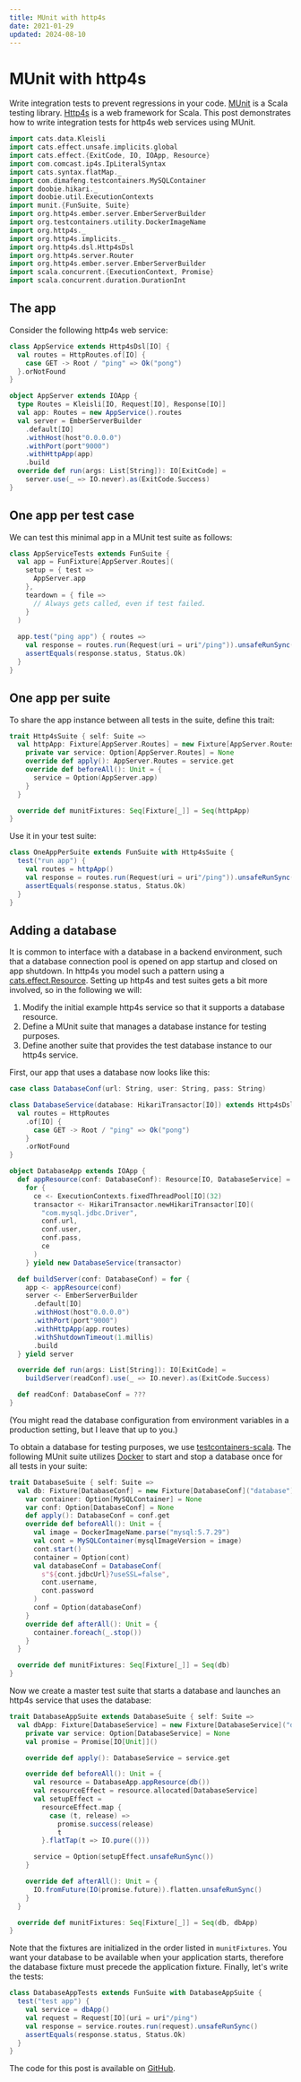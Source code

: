 ```yaml
---
title: MUnit with http4s
date: 2021-01-29
updated: 2024-08-10
---
```

# MUnit with http4s

Write integration tests to prevent regressions in your code. [MUnit](https://scalameta.org/munit/ "MUnit website") is a 
Scala testing library. [Http4s](https://http4s.org/ "http4s website") is a web framework for Scala.  This post demonstrates how 
to write integration tests for http4s web services using MUnit.

```scala mdoc:invisible
import cats.data.Kleisli
import cats.effect.unsafe.implicits.global
import cats.effect.{ExitCode, IO, IOApp, Resource}
import com.comcast.ip4s.IpLiteralSyntax
import cats.syntax.flatMap._
import com.dimafeng.testcontainers.MySQLContainer
import doobie.hikari._
import doobie.util.ExecutionContexts
import munit.{FunSuite, Suite}
import org.http4s.ember.server.EmberServerBuilder
import org.testcontainers.utility.DockerImageName
import org.http4s._
import org.http4s.implicits._
import org.http4s.dsl.Http4sDsl
import org.http4s.server.Router
import org.http4s.ember.server.EmberServerBuilder
import scala.concurrent.{ExecutionContext, Promise}
import scala.concurrent.duration.DurationInt
```

## The app

Consider the following http4s web service:

```scala mdoc:silent
class AppService extends Http4sDsl[IO] {
  val routes = HttpRoutes.of[IO] {
    case GET -> Root / "ping" => Ok("pong")
  }.orNotFound
}

object AppServer extends IOApp {
  type Routes = Kleisli[IO, Request[IO], Response[IO]]
  val app: Routes = new AppService().routes
  val server = EmberServerBuilder
    .default[IO]
    .withHost(host"0.0.0.0")
    .withPort(port"9000")
    .withHttpApp(app)
    .build
  override def run(args: List[String]): IO[ExitCode] = 
    server.use(_ => IO.never).as(ExitCode.Success)
}
```

## One app per test case

We can test this minimal app in a MUnit test suite as follows:

```scala mdoc:silent
class AppServiceTests extends FunSuite {
  val app = FunFixture[AppServer.Routes](
    setup = { test =>
      AppServer.app
    },
    teardown = { file =>
      // Always gets called, even if test failed.
    }
  )
  
  app.test("ping app") { routes =>
    val response = routes.run(Request(uri = uri"/ping")).unsafeRunSync()
    assertEquals(response.status, Status.Ok)
  }
}
```

## One app per suite

To share the app instance between all tests in the suite, define this trait:

```scala mdoc:silent
trait Http4sSuite { self: Suite =>
  val httpApp: Fixture[AppServer.Routes] = new Fixture[AppServer.Routes]("app") {
    private var service: Option[AppServer.Routes] = None
    override def apply(): AppServer.Routes = service.get
    override def beforeAll(): Unit = {
      service = Option(AppServer.app)
    }
  }

  override def munitFixtures: Seq[Fixture[_]] = Seq(httpApp)
}
```

Use it in your test suite:

```scala mdoc:silent
class OneAppPerSuite extends FunSuite with Http4sSuite {
  test("run app") {
    val routes = httpApp()
    val response = routes.run(Request(uri = uri"/ping")).unsafeRunSync()
    assertEquals(response.status, Status.Ok)
  }
}
```

## Adding a database

It is common to interface with a database in a backend environment, such that a database connection pool is opened on app 
startup and closed on app shutdown. In http4s you model such a pattern using a 
[cats.effect.Resource](https://typelevel.org/cats-effect/datatypes/resource.html). Setting up http4s 
and test suites gets a bit more involved, so in the following we will:

1. Modify the initial example http4s service so that it supports a database resource.
1. Define a MUnit suite that manages a database instance for testing purposes.
1. Define another suite that provides the test database instance to our http4s service.

First, our app that uses a database now looks like this:

```scala mdoc:silent
case class DatabaseConf(url: String, user: String, pass: String)

class DatabaseService(database: HikariTransactor[IO]) extends Http4sDsl[IO] {
  val routes = HttpRoutes
    .of[IO] {
      case GET -> Root / "ping" => Ok("pong")
    }
    .orNotFound
}

object DatabaseApp extends IOApp {
  def appResource(conf: DatabaseConf): Resource[IO, DatabaseService] =
    for {
      ce <- ExecutionContexts.fixedThreadPool[IO](32)
      transactor <- HikariTransactor.newHikariTransactor[IO](
        "com.mysql.jdbc.Driver",
        conf.url,
        conf.user,
        conf.pass,
        ce
      )
    } yield new DatabaseService(transactor)

  def buildServer(conf: DatabaseConf) = for {
    app <- appResource(conf)
    server <- EmberServerBuilder
      .default[IO]
      .withHost(host"0.0.0.0")
      .withPort(port"9000")
      .withHttpApp(app.routes)
      .withShutdownTimeout(1.millis)
      .build
  } yield server

  override def run(args: List[String]): IO[ExitCode] =
    buildServer(readConf).use(_ => IO.never).as(ExitCode.Success)

  def readConf: DatabaseConf = ???
}

```

(You might read the database configuration from environment variables in a production setting, but I leave that up to you.)

To obtain a database for testing purposes, we use 
[testcontainers-scala](https://github.com/testcontainers/testcontainers-scala "testcontainers-scala GitHub"). The 
following MUnit suite utilizes [Docker](https://www.docker.com/ "Docker website") to start and stop a database once 
for all tests in your suite:

```scala mdoc:silent
trait DatabaseSuite { self: Suite =>
  val db: Fixture[DatabaseConf] = new Fixture[DatabaseConf]("database") {
    var container: Option[MySQLContainer] = None
    var conf: Option[DatabaseConf] = None
    def apply(): DatabaseConf = conf.get
    override def beforeAll(): Unit = {
      val image = DockerImageName.parse("mysql:5.7.29")
      val cont = MySQLContainer(mysqlImageVersion = image)
      cont.start()
      container = Option(cont)
      val databaseConf = DatabaseConf(
        s"${cont.jdbcUrl}?useSSL=false",
        cont.username,
        cont.password
      )
      conf = Option(databaseConf)
    }
    override def afterAll(): Unit = {
      container.foreach(_.stop())
    }
  }

  override def munitFixtures: Seq[Fixture[_]] = Seq(db)
}
```

Now we create a master test suite that starts a database and launches an http4s service that uses the database:

```scala mdoc:silent
trait DatabaseAppSuite extends DatabaseSuite { self: Suite =>
  val dbApp: Fixture[DatabaseService] = new Fixture[DatabaseService]("db-app") {
    private var service: Option[DatabaseService] = None
    val promise = Promise[IO[Unit]]()

    override def apply(): DatabaseService = service.get

    override def beforeAll(): Unit = {
      val resource = DatabaseApp.appResource(db())
      val resourceEffect = resource.allocated[DatabaseService]
      val setupEffect =
        resourceEffect.map {
          case (t, release) =>
            promise.success(release)
            t
        }.flatTap(t => IO.pure(()))

      service = Option(setupEffect.unsafeRunSync())
    }

    override def afterAll(): Unit = {
      IO.fromFuture(IO(promise.future)).flatten.unsafeRunSync()
    }
  }

  override def munitFixtures: Seq[Fixture[_]] = Seq(db, dbApp)
}
```

Note that the fixtures are initialized in the order listed in `munitFixtures`. You want your database to be available 
when your application starts, therefore the database fixture must precede the application fixture. Finally, let's write 
the tests:

```scala mdoc:silent
class DatabaseAppTests extends FunSuite with DatabaseAppSuite {
  test("test app") {
    val service = dbApp()
    val request = Request[IO](uri = uri"/ping")
    val response = service.routes.run(request).unsafeRunSync()
    assertEquals(response.status, Status.Ok)
  }
}
```

The code for this post is available on [GitHub](https://github.com/malliina/tech.malliina.com).
